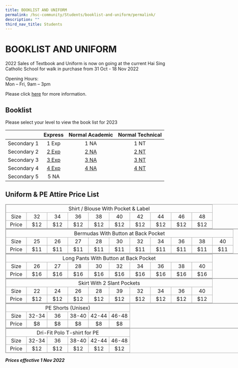```yaml
---
title: BOOKLIST AND UNIFORM
permalink: /hsc-community/Students/booklist-and-uniform/permalink/
description: ""
third_nav_title: Students
---
```

BOOKLIST AND UNIFORM
====================

2022 Sales of Textbook and Uniform is now on going at the current Hai Sing Catholic School for walk in purchase from 31 Oct - 18 Nov 2022  
  
Opening Hours:  
Mon – Fri, 9am – 3pm  
  
Please click [here](/files/2022%20Uniform%20and%20Textbook%20sales_27%20October%202022.pdf) for more information.

Booklist
--------

Please select your level to view the book list for 2023

|             | Express | Normal Academic | Normal Technical |
|:-----------:|:-------:|:---------------:|:----------------:|
| Secondary 1 |  1 Exp  |       1 NA      |       1 NT       |
| Secondary 2 |  [2 Exp](/files/Sec%202E.pdf)  |       [2 NA](/files/Sec%202NA.pdf)      |       [2 NT](/files/Sec%202NT.pdf)       |
| Secondary 3 |  [3 Exp](/files/Sec%203E.pdf)  |       [3 NA](/files/Sec%203NA.pdf)      |       [3 NT](/files/Sec%203NT.pdf)       |
| Secondary 4 |  [4 Exp](/files/Sec%204E.pdf)  |       [4 NA](/files/Sec%204NA.pdf)      |       [4 NT](/files/Sec%204NT.pdf)       |
| Secondary 5 |   5 NA  |                 |                  |

Uniform & PE Attire Price List
------------------------------

<table class="ive_eobj_center iveo_table ives_tab_simple3" style="margin: auto; outline: 0px; padding: 0px; border-collapse: collapse; clear: both; border: 1px solid rgb(170, 170, 170); width: 1160px;"><tbody style="margin: 0px; outline: 0px; padding: 0px;"><tr style="margin: 0px; outline: 0px; padding: 0px;"><td colspan="10" style="margin: 0px; outline: 0px; padding: 2px; text-align: center; border: 1px solid rgb(170, 170, 170);">Shirt / Blouse With Pocket &amp; Label</td></tr><tr style="margin: 0px; outline: 0px; padding: 0px;"><td style="margin: 0px; outline: 0px; padding: 2px; text-align: center; border: 1px solid rgb(170, 170, 170);">Size</td><td style="margin: 0px; outline: 0px; padding: 2px; text-align: center; border: 1px solid rgb(170, 170, 170);">32</td><td style="margin: 0px; outline: 0px; padding: 2px; text-align: center; border: 1px solid rgb(170, 170, 170);">34</td><td style="margin: 0px; outline: 0px; padding: 2px; text-align: center; border: 1px solid rgb(170, 170, 170);">36</td><td style="margin: 0px; outline: 0px; padding: 2px; text-align: center; border: 1px solid rgb(170, 170, 170);">38</td><td style="margin: 0px; outline: 0px; padding: 2px; text-align: center; border: 1px solid rgb(170, 170, 170); width: 60px;">40</td><td style="margin: 0px; outline: 0px; padding: 2px; text-align: center; border: 1px solid rgb(170, 170, 170); width: 60px;">42</td><td style="margin: 0px; outline: 0px; padding: 2px; text-align: center; border: 1px solid rgb(170, 170, 170); width: 60px;">44</td><td style="margin: 0px; outline: 0px; padding: 2px; text-align: center; border: 1px solid rgb(170, 170, 170); width: 60px;">46</td><td style="margin: 0px; outline: 0px; padding: 2px; text-align: center; border: 1px solid rgb(170, 170, 170); width: 60px;">48</td></tr><tr style="margin: 0px; outline: 0px; padding: 0px;"><td style="margin: 0px; outline: 0px; padding: 2px; text-align: center; border: 1px solid rgb(170, 170, 170); width: 60px;">Price</td><td style="margin: 0px; outline: 0px; padding: 2px; text-align: center; border: 1px solid rgb(170, 170, 170); width: 60px;">$12</td><td style="margin: 0px; outline: 0px; padding: 2px; text-align: center; border: 1px solid rgb(170, 170, 170); width: 60px;">$12</td><td style="margin: 0px; outline: 0px; padding: 2px; text-align: center; border: 1px solid rgb(170, 170, 170); width: 60px;">$12</td><td style="margin: 0px; outline: 0px; padding: 2px; text-align: center; border: 1px solid rgb(170, 170, 170); width: 60px;">$12</td><td style="margin: 0px; outline: 0px; padding: 2px; text-align: center; border: 1px solid rgb(170, 170, 170); width: 60px;">$12</td><td style="margin: 0px; outline: 0px; padding: 2px; text-align: center; border: 1px solid rgb(170, 170, 170); width: 60px;">$12</td><td style="margin: 0px; outline: 0px; padding: 2px; text-align: center; border: 1px solid rgb(170, 170, 170); width: 60px;">$12</td><td style="margin: 0px; outline: 0px; padding: 2px; text-align: center; border: 1px solid rgb(170, 170, 170); width: 60px;">$12</td><td style="margin: 0px; outline: 0px; padding: 2px; text-align: center; border: 1px solid rgb(170, 170, 170); width: 60px;">$12</td></tr></tbody></table>

  

<table class="ive_eobj_center iveo_table ives_tab_simple3" style="margin: auto; outline: 0px; padding: 0px; border-collapse: collapse; clear: both; border: 1px solid rgb(170, 170, 170); width: 1160px;"><tbody style="margin: 0px; outline: 0px; padding: 0px;"><tr style="margin: 0px; outline: 0px; padding: 0px;"><td colspan="11" style="margin: 0px; outline: 0px; padding: 2px; text-align: center; border: 1px solid rgb(170, 170, 170);">Bermudas With Button at Back Pocket</td></tr><tr style="margin: 0px; outline: 0px; padding: 0px;"><td style="margin: 0px; outline: 0px; padding: 2px; text-align: center; border: 1px solid rgb(170, 170, 170);">Size</td><td style="margin: 0px; outline: 0px; padding: 2px; text-align: center; border: 1px solid rgb(170, 170, 170);">25</td><td style="margin: 0px; outline: 0px; padding: 2px; text-align: center; border: 1px solid rgb(170, 170, 170);">26</td><td style="margin: 0px; outline: 0px; padding: 2px; text-align: center; border: 1px solid rgb(170, 170, 170);">27</td><td style="margin: 0px; outline: 0px; padding: 2px; text-align: center; border: 1px solid rgb(170, 170, 170);">28</td><td style="margin: 0px; outline: 0px; padding: 2px; text-align: center; border: 1px solid rgb(170, 170, 170); width: 60px;">30</td><td style="margin: 0px; outline: 0px; padding: 2px; text-align: center; border: 1px solid rgb(170, 170, 170); width: 60px;">32</td><td style="margin: 0px; outline: 0px; padding: 2px; text-align: center; border: 1px solid rgb(170, 170, 170); width: 60px;">34</td><td style="margin: 0px; outline: 0px; padding: 2px; text-align: center; border: 1px solid rgb(170, 170, 170); width: 60px;">36</td><td style="margin: 0px; outline: 0px; padding: 2px; text-align: center; border: 1px solid rgb(170, 170, 170); width: 60px;">38</td><td style="margin: 0px; outline: 0px; padding: 2px; text-align: center; border: 1px solid rgb(170, 170, 170); width: 60px;">40</td></tr><tr style="margin: 0px; outline: 0px; padding: 0px;"><td style="margin: 0px; outline: 0px; padding: 2px; text-align: center; border: 1px solid rgb(170, 170, 170); width: 60px;">Price</td><td style="margin: 0px; outline: 0px; padding: 2px; text-align: center; border: 1px solid rgb(170, 170, 170); width: 60px;">$11</td><td style="margin: 0px; outline: 0px; padding: 2px; text-align: center; border: 1px solid rgb(170, 170, 170); width: 60px;">$11</td><td style="margin: 0px; outline: 0px; padding: 2px; text-align: center; border: 1px solid rgb(170, 170, 170); width: 60px;">$11</td><td style="margin: 0px; outline: 0px; padding: 2px; text-align: center; border: 1px solid rgb(170, 170, 170); width: 60px;">$11</td><td style="margin: 0px; outline: 0px; padding: 2px; text-align: center; border: 1px solid rgb(170, 170, 170); width: 60px;">$11</td><td style="margin: 0px; outline: 0px; padding: 2px; text-align: center; border: 1px solid rgb(170, 170, 170); width: 60px;">$11</td><td style="margin: 0px; outline: 0px; padding: 2px; text-align: center; border: 1px solid rgb(170, 170, 170); width: 60px;">$11</td><td style="margin: 0px; outline: 0px; padding: 2px; text-align: center; border: 1px solid rgb(170, 170, 170); width: 60px;">$11</td><td style="margin: 0px; outline: 0px; padding: 2px; text-align: center; border: 1px solid rgb(170, 170, 170); width: 60px;">$11</td><td style="margin: 0px; outline: 0px; padding: 2px; text-align: center; border: 1px solid rgb(170, 170, 170); width: 60px;">$11</td></tr></tbody></table>

  

<table class="ive_eobj_center iveo_table ives_tab_simple3" style="margin: auto; outline: 0px; padding: 0px; border-collapse: collapse; clear: both; border: 1px solid rgb(170, 170, 170); width: 1160px;"><tbody style="margin: 0px; outline: 0px; padding: 0px;"><tr style="margin: 0px; outline: 0px; padding: 0px;"><td colspan="10" style="margin: 0px; outline: 0px; padding: 2px; text-align: center; border: 1px solid rgb(170, 170, 170);">Long Pants With Button at Back Pocket</td></tr><tr style="margin: 0px; outline: 0px; padding: 0px;"><td style="margin: 0px; outline: 0px; padding: 2px; text-align: center; border: 1px solid rgb(170, 170, 170);">Size</td><td style="margin: 0px; outline: 0px; padding: 2px; text-align: center; border: 1px solid rgb(170, 170, 170);">26</td><td style="margin: 0px; outline: 0px; padding: 2px; text-align: center; border: 1px solid rgb(170, 170, 170);">27</td><td style="margin: 0px; outline: 0px; padding: 2px; text-align: center; border: 1px solid rgb(170, 170, 170);">28</td><td style="margin: 0px; outline: 0px; padding: 2px; text-align: center; border: 1px solid rgb(170, 170, 170);">30</td><td style="margin: 0px; outline: 0px; padding: 2px; text-align: center; border: 1px solid rgb(170, 170, 170); width: 60px;">32</td><td style="margin: 0px; outline: 0px; padding: 2px; text-align: center; border: 1px solid rgb(170, 170, 170); width: 60px;">34</td><td style="margin: 0px; outline: 0px; padding: 2px; text-align: center; border: 1px solid rgb(170, 170, 170); width: 60px;">36</td><td style="margin: 0px; outline: 0px; padding: 2px; text-align: center; border: 1px solid rgb(170, 170, 170); width: 60px;">38</td><td style="margin: 0px; outline: 0px; padding: 2px; text-align: center; border: 1px solid rgb(170, 170, 170); width: 60px;">40</td></tr><tr style="margin: 0px; outline: 0px; padding: 0px;"><td style="margin: 0px; outline: 0px; padding: 2px; text-align: center; border: 1px solid rgb(170, 170, 170); width: 60px;">Price</td><td style="margin: 0px; outline: 0px; padding: 2px; text-align: center; border: 1px solid rgb(170, 170, 170); width: 60px;">$16</td><td style="margin: 0px; outline: 0px; padding: 2px; text-align: center; border: 1px solid rgb(170, 170, 170); width: 60px;">$16</td><td style="margin: 0px; outline: 0px; padding: 2px; text-align: center; border: 1px solid rgb(170, 170, 170); width: 60px;">$16</td><td style="margin: 0px; outline: 0px; padding: 2px; text-align: center; border: 1px solid rgb(170, 170, 170); width: 60px;">$16</td><td style="margin: 0px; outline: 0px; padding: 2px; text-align: center; border: 1px solid rgb(170, 170, 170); width: 60px;">$16</td><td style="margin: 0px; outline: 0px; padding: 2px; text-align: center; border: 1px solid rgb(170, 170, 170); width: 60px;">$16</td><td style="margin: 0px; outline: 0px; padding: 2px; text-align: center; border: 1px solid rgb(170, 170, 170); width: 60px;">$16</td><td style="margin: 0px; outline: 0px; padding: 2px; text-align: center; border: 1px solid rgb(170, 170, 170); width: 60px;">$16</td><td style="margin: 0px; outline: 0px; padding: 2px; text-align: center; border: 1px solid rgb(170, 170, 170); width: 60px;">$16</td></tr></tbody></table>

  

<table class="ive_eobj_center iveo_table ives_tab_simple3" style="margin: auto; outline: 0px; padding: 0px; border-collapse: collapse; clear: both; border: 1px solid rgb(170, 170, 170); width: 1160px;"><tbody style="margin: 0px; outline: 0px; padding: 0px;"><tr style="margin: 0px; outline: 0px; padding: 0px;"><td colspan="10" style="margin: 0px; outline: 0px; padding: 2px; text-align: center; border: 1px solid rgb(170, 170, 170);">Skirt With 2 Slant Pockets</td></tr><tr style="margin: 0px; outline: 0px; padding: 0px;"><td style="margin: 0px; outline: 0px; padding: 2px; text-align: center; border: 1px solid rgb(170, 170, 170);">Size</td><td style="margin: 0px; outline: 0px; padding: 2px; text-align: center; border: 1px solid rgb(170, 170, 170);">22</td><td style="margin: 0px; outline: 0px; padding: 2px; text-align: center; border: 1px solid rgb(170, 170, 170);">24</td><td style="margin: 0px; outline: 0px; padding: 2px; text-align: center; border: 1px solid rgb(170, 170, 170);">26</td><td style="margin: 0px; outline: 0px; padding: 2px; text-align: center; border: 1px solid rgb(170, 170, 170);">28</td><td style="margin: 0px; outline: 0px; padding: 2px; text-align: center; border: 1px solid rgb(170, 170, 170); width: 60px;">39</td><td style="margin: 0px; outline: 0px; padding: 2px; text-align: center; border: 1px solid rgb(170, 170, 170); width: 60px;">32</td><td style="margin: 0px; outline: 0px; padding: 2px; text-align: center; border: 1px solid rgb(170, 170, 170); width: 60px;">34</td><td style="margin: 0px; outline: 0px; padding: 2px; text-align: center; border: 1px solid rgb(170, 170, 170); width: 60px;">36</td><td style="margin: 0px; outline: 0px; padding: 2px; text-align: center; border: 1px solid rgb(170, 170, 170); width: 60px;">40</td></tr><tr style="margin: 0px; outline: 0px; padding: 0px;"><td style="margin: 0px; outline: 0px; padding: 2px; text-align: center; border: 1px solid rgb(170, 170, 170); width: 60px;">Price</td><td style="margin: 0px; outline: 0px; padding: 2px; text-align: center; border: 1px solid rgb(170, 170, 170); width: 60px;">$12</td><td style="margin: 0px; outline: 0px; padding: 2px; text-align: center; border: 1px solid rgb(170, 170, 170); width: 60px;">$12</td><td style="margin: 0px; outline: 0px; padding: 2px; text-align: center; border: 1px solid rgb(170, 170, 170); width: 60px;">$12</td><td style="margin: 0px; outline: 0px; padding: 2px; text-align: center; border: 1px solid rgb(170, 170, 170); width: 60px;">$12</td><td style="margin: 0px; outline: 0px; padding: 2px; text-align: center; border: 1px solid rgb(170, 170, 170); width: 60px;">$12</td><td style="margin: 0px; outline: 0px; padding: 2px; text-align: center; border: 1px solid rgb(170, 170, 170); width: 60px;">$12</td><td style="margin: 0px; outline: 0px; padding: 2px; text-align: center; border: 1px solid rgb(170, 170, 170); width: 60px;">$12</td><td style="margin: 0px; outline: 0px; padding: 2px; text-align: center; border: 1px solid rgb(170, 170, 170); width: 60px;">$12</td><td style="margin: 0px; outline: 0px; padding: 2px; text-align: center; border: 1px solid rgb(170, 170, 170); width: 60px;">$12</td></tr></tbody></table>

  

<table class="ive_eobj_center iveo_table ives_tab_simple3" style="margin: auto; outline: 0px; padding: 0px; border-collapse: collapse; clear: both; border: 1px solid rgb(170, 170, 170); width: 1160px;"><tbody style="margin: 0px; outline: 0px; padding: 0px;"><tr style="margin: 0px; outline: 0px; padding: 0px;"><td colspan="6" style="margin: 0px; outline: 0px; padding: 2px; text-align: center; border: 1px solid rgb(170, 170, 170);">PE Shorts (Unisex)</td></tr><tr style="margin: 0px; outline: 0px; padding: 0px;"><td style="margin: 0px; outline: 0px; padding: 2px; text-align: center; border: 1px solid rgb(170, 170, 170);">Size</td><td style="margin: 0px; outline: 0px; padding: 2px; text-align: center; border: 1px solid rgb(170, 170, 170);">32-34</td><td style="margin: 0px; outline: 0px; padding: 2px; text-align: center; border: 1px solid rgb(170, 170, 170);">36</td><td style="margin: 0px; outline: 0px; padding: 2px; text-align: center; border: 1px solid rgb(170, 170, 170);">38-40</td><td style="margin: 0px; outline: 0px; padding: 2px; text-align: center; border: 1px solid rgb(170, 170, 170);">42-44</td><td style="margin: 0px; outline: 0px; padding: 2px; text-align: center; border: 1px solid rgb(170, 170, 170); width: 60px;">46-48</td></tr><tr style="margin: 0px; outline: 0px; padding: 0px;"><td style="margin: 0px; outline: 0px; padding: 2px; text-align: center; border: 1px solid rgb(170, 170, 170); width: 60px;">Price</td><td style="margin: 0px; outline: 0px; padding: 2px; text-align: center; border: 1px solid rgb(170, 170, 170); width: 60px;">$8</td><td style="margin: 0px; outline: 0px; padding: 2px; text-align: center; border: 1px solid rgb(170, 170, 170); width: 60px;">$8</td><td style="margin: 0px; outline: 0px; padding: 2px; text-align: center; border: 1px solid rgb(170, 170, 170); width: 60px;">$8</td><td style="margin: 0px; outline: 0px; padding: 2px; text-align: center; border: 1px solid rgb(170, 170, 170); width: 60px;">$8</td><td style="margin: 0px; outline: 0px; padding: 2px; text-align: center; border: 1px solid rgb(170, 170, 170); width: 60px;">$8</td></tr></tbody></table>

  

<table class="ive_eobj_center iveo_table ives_tab_simple3" style="margin: auto; outline: 0px; padding: 0px; border-collapse: collapse; clear: both; border: 1px solid rgb(170, 170, 170); width: 1160px;"><tbody style="margin: 0px; outline: 0px; padding: 0px;"><tr style="margin: 0px; outline: 0px; padding: 0px;"><td colspan="6" style="margin: 0px; outline: 0px; padding: 2px; text-align: center; border: 1px solid rgb(170, 170, 170);">Dri-Fit Polo T-shirt for PE</td></tr><tr style="margin: 0px; outline: 0px; padding: 0px;"><td style="margin: 0px; outline: 0px; padding: 2px; text-align: center; border: 1px solid rgb(170, 170, 170);">Size</td><td style="margin: 0px; outline: 0px; padding: 2px; text-align: center; border: 1px solid rgb(170, 170, 170);">32-34</td><td style="margin: 0px; outline: 0px; padding: 2px; text-align: center; border: 1px solid rgb(170, 170, 170);">36</td><td style="margin: 0px; outline: 0px; padding: 2px; text-align: center; border: 1px solid rgb(170, 170, 170);">38-40</td><td style="margin: 0px; outline: 0px; padding: 2px; text-align: center; border: 1px solid rgb(170, 170, 170);">42-44</td><td style="margin: 0px; outline: 0px; padding: 2px; text-align: center; border: 1px solid rgb(170, 170, 170); width: 60px;">46-48</td></tr><tr style="margin: 0px; outline: 0px; padding: 0px;"><td style="margin: 0px; outline: 0px; padding: 2px; text-align: center; border: 1px solid rgb(170, 170, 170); width: 60px;">Price</td><td style="margin: 0px; outline: 0px; padding: 2px; text-align: center; border: 1px solid rgb(170, 170, 170); width: 60px;">$12</td><td style="margin: 0px; outline: 0px; padding: 2px; text-align: center; border: 1px solid rgb(170, 170, 170); width: 60px;">$12</td><td style="margin: 0px; outline: 0px; padding: 2px; text-align: center; border: 1px solid rgb(170, 170, 170); width: 60px;">$12</td><td style="margin: 0px; outline: 0px; padding: 2px; text-align: center; border: 1px solid rgb(170, 170, 170); width: 60px;">$12</td><td style="margin: 0px; outline: 0px; padding: 2px; text-align: center; border: 1px solid rgb(170, 170, 170); width: 60px;">$12</td></tr></tbody></table>

_**Prices effective 1 Nov 2022**_